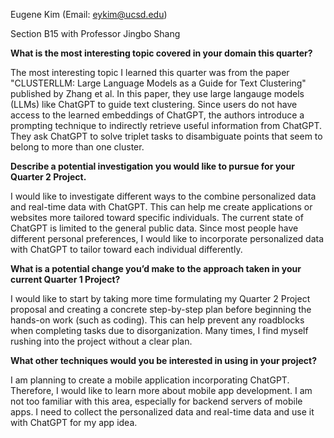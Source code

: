Eugene Kim (Email: eykim@ucsd.edu)

Section B15 with Professor Jingbo Shang

**What is the most interesting topic covered in your domain this quarter?**

The most interesting topic I learned this quarter was from the paper "CLUSTERLLM: Large Language Models as a Guide for Text Clustering" published by Zhang et al. In this paper, they use large langauge models (LLMs) like ChatGPT to guide text clustering. Since users do not have access to the learned embeddings of ChatGPT, the authors introduce a prompting technique to indirectly retrieve useful information from ChatGPT. They ask ChatGPT to solve triplet tasks to disambiguate points that seem to belong to more than one cluster.

**Describe a potential investigation you would like to pursue for your Quarter 2 Project.**

I would like to investigate different ways to the combine personalized data and real-time data with ChatGPT. This can help me create applications or websites more tailored toward specific individuals. The current state of ChatGPT is limited to the general public data. Since most people have different personal preferences, I would like to incorporate personalized data with ChatGPT to tailor toward each individual differently.

**What is a potential change you’d make to the approach taken in your current Quarter 1 Project?**

I would like to start by taking more time formulating my Quarter 2 Project proposal and creating a concrete step-by-step plan before beginning the hands-on work (such as coding). This can help prevent any roadblocks when completing tasks due to disorganization. Many times, I find myself rushing into the project without a clear plan.

**What other techniques would you be interested in using in your project?**

I am planning to create a mobile application incorporating ChatGPT. Therefore, I would like to learn more about mobile app development. I am not too familiar with this area, especially for backend servers of mobile apps. I need to collect the personalized data and real-time data and use it with ChatGPT for my app idea.
